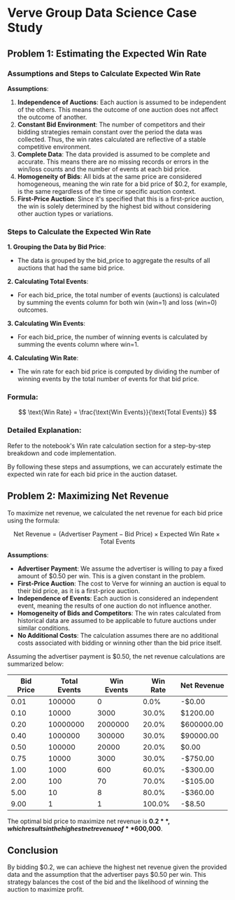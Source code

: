 # Verve Group Data Science Case Study

## Problem 1: Estimating the Expected Win Rate

### Assumptions and Steps to Calculate Expected Win Rate

**Assumptions**:

1. **Independence of Auctions**: Each auction is assumed to be independent of the others. This means the outcome of one auction does not affect the outcome of another.
2. **Constant Bid Environment**: The number of competitors and their bidding strategies remain constant over the period the data was collected. Thus, the win rates calculated are reflective of a stable competitive environment.
3. **Complete Data**: The data provided is assumed to be complete and accurate. This means there are no missing records or errors in the win/loss counts and the number of events at each bid price.
4. **Homogeneity of Bids**: All bids at the same price are considered homogeneous, meaning the win rate for a bid price of $0.2, for example, is the same regardless of the time or specific auction context.
5. **First-Price Auction**: Since it's specified that this is a first-price auction, the win is solely determined by the highest bid without considering other auction types or variations.

### Steps to Calculate the Expected Win Rate

**1. Grouping the Data by Bid Price**:
- The data is grouped by the bid_price to aggregate the results of all auctions that had the same bid price.

**2. Calculating Total Events**:
- For each bid_price, the total number of events (auctions) is calculated by summing the events column for both win (win=1) and loss (win=0) outcomes.

**3. Calculating Win Events**:
- For each bid_price, the number of winning events is calculated by summing the events column where win=1.

**4. Calculating Win Rate**:
- The win rate for each bid price is computed by dividing the number of winning events by the total number of events for that bid price.

### Formula:

$$ \text{Win Rate} = \frac{\text{Win Events}}{\text{Total Events}} $$

### Detailed Explanation:

Refer to the notebook's Win rate calculation section for a step-by-step breakdown and code implementation.

By following these steps and assumptions, we can accurately estimate the expected win rate for each bid price in the auction dataset.

## Problem 2: Maximizing Net Revenue

To maximize net revenue, we calculated the net revenue for each bid price using the formula:

$$ \text{Net Revenue} = (\text{Advertiser Payment} - \text{Bid Price}) \times \text{Expected Win Rate} \times \text{Total Events} $$

**Assumptions**:

- **Advertiser Payment**: We assume the advertiser is willing to pay a fixed amount of $0.50 per win. This is a given constant in the problem.
- **First-Price Auction**: The cost to Verve for winning an auction is equal to their bid price, as it is a first-price auction.
- **Independence of Events**: Each auction is considered an independent event, meaning the results of one auction do not influence another.
- **Homogeneity of Bids and Competitors**: The win rates calculated from historical data are assumed to be applicable to future auctions under similar conditions.
- **No Additional Costs**: The calculation assumes there are no additional costs associated with bidding or winning other than the bid price itself.

Assuming the advertiser payment is $0.50, the net revenue calculations are summarized below:

| Bid Price | Total Events | Win Events | Win Rate | Net Revenue  |
|-----------|--------------|------------|----------|--------------|
| 0.01      | 100000       | 0          | 0.0%     | -$0.00       |
| 0.10      | 10000        | 3000       | 30.0%    | $1200.00     |
| 0.20      | 10000000     | 2000000    | 20.0%    | $600000.00   |
| 0.40      | 1000000      | 300000     | 30.0%    | $90000.00    |
| 0.50      | 100000       | 20000      | 20.0%    | $0.00        |
| 0.75      | 10000        | 3000       | 30.0%    | -$750.00     |
| 1.00      | 1000         | 600        | 60.0%    | -$300.00     |
| 2.00      | 100          | 70         | 70.0%    | -$105.00     |
| 5.00      | 10           | 8          | 80.0%    | -$360.00     |
| 9.00      | 1            | 1          | 100.0%   | -$8.50       |

The optimal bid price to maximize net revenue is **$0.2**, which results in the highest net revenue of **$600,000**.

## Conclusion

By bidding $0.2, we can achieve the highest net revenue given the provided data and the assumption that the advertiser pays $0.50 per win. This strategy balances the cost of the bid and the likelihood of winning the auction to maximize profit.
